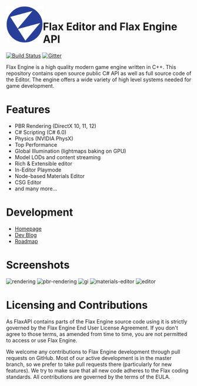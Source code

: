 <img align="left" src="Logo.png" width="100px"/>

# Flax Editor and Flax Engine API
[![Build Status](https://travis-ci.org/FlaxEngine/FlaxAPI.svg?branch=master)](https://travis-ci.org/FlaxEngine/FlaxAPI)
[![Gitter](https://badges.gitter.im/Join%20Chat.svg)](https://gitter.im/flaxengine/lobby?utm_source=badge&utm_medium=badge&utm_campaign=pr-badge&utm_content=badge)

Flax Engine is a high quality modern game engine written in C++.
This repository contains open source public C# API as well as full source code of the Editor.
The engine offers a wide variety of high level systems needed for game development.

# Features
* PBR Rendering (DirectX 10, 11, 12)
* C# Scripting (C# 6.0)
* Physics (NVIDIA PhysX)
* Top Performance
* Global Illumination (lightmaps baking on GPU)
* Model LODs and content streaming
* Rich & Extensible editor
* In-Editor Playmode
* Node-based Materials Editor
* CSG Editor
* and many more...

# Development
* [Homepage](http://flaxengine.com)
* [Dev Blog](http://flaxengine.com/blog)
* [Roadmap](https://trello.com/b/NQjLXRCP/flax-roadmap)

# Screenshots

![rendering](http://flaxengine.com/wp-content/images/Screenshot_2017_03_11_18_12_35.png "Rendering")
![pbr-rendering](http://flaxengine.com/wp-content/images/visuals/pbr.jpg "PBR Rendering")
![gi](http://flaxengine.com/wp-content/images/visuals/gi.jpg "Global Illumination")
![materials-editor](http://flaxengine.com/wp-content/images/editor/materials-editor.jpg "Materials Editor")
![editor](http://flaxengine.com/wp-content/uploads/2017/05/HistoryOfTheCelelej_0029.png "Editor")

# Licensing and Contributions

As FlaxAPI contains parts of the Flax Engine source code using it is strictly governed by the Flax Engine End User License Agreement. If you don't agree to those terms, as amended from time to time, you are not permitted to access or use Flax Engine.

We welcome any contributions to Flax Engine development through pull requests on GitHub. Most of our active development is in the master branch, so we prefer to take pull requests there (particularly for new features). We try to make sure that all new code adheres to the Flax coding standards. All contributions are governed by the terms of the EULA.
